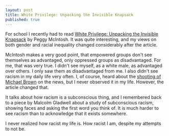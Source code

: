 ```yaml
---
layout: post
title: White Privilege: Unpacking the Invisible Knapsack
published: true
---
```


For school I recently had to read [White Privilege: Unpacking the Invisible Knapsack](https://www.isr.umich.edu/home/diversity/resources/white-privilege.pdf "article") by Peggy McIntosh.  It was quite interesting, and my views on both gender and racial inequality changed considerably after the article.

McIntosh makes a very good point, that empowered groups don't see themselves as advantaged, only oppressed groups as disadvantaged.  For me, that was very true. I didn't see myself, as a white male, as advantaged over others.  I only saw them as disadvantaged from me.  I also didn't see racism in my daily life very often.  I, of course, heard about the [shooting of Michael Brown](https://en.wikipedia.org/wiki/Shooting_of_Michael_Brown "wikipedia") on the news, but I never observed it in my life.  However, the article changed that.

It talks about how racism is a subconscious thing, and I remembered back to a piece by Malcolm Gladwell about a study of subconscious racism, showing faces and asking the first word you think of.  It is much harder to see racism than to acknowledge that it exists somewhere.

I never realized how racist my life is.  How racist I am, despite my attempts to not be.
